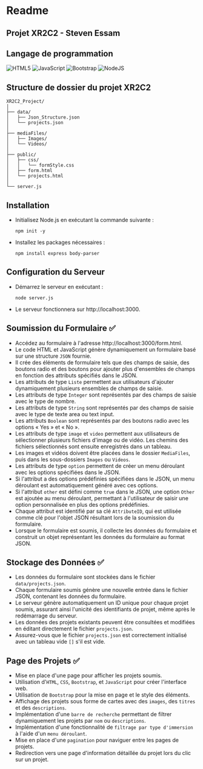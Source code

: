 # Readme
## Projet XR2C2 - Steven Essam

## Langage de programmation
![HTML5](https://img.shields.io/badge/html5-%23E34F26.svg?style=for-the-badge&logo=html5&logoColor=white)
![JavaScript](https://img.shields.io/badge/javascript-%23323330.svg?style=for-the-badge&logo=javascript&logoColor=%23F7DF1E)
![Bootstrap](https://img.shields.io/badge/bootstrap-%238511FA.svg?style=for-the-badge&logo=bootstrap&logoColor=white)
![NodeJS](https://img.shields.io/badge/node.js-6DA55F?style=for-the-badge&logo=node.js&logoColor=white)


## Structure de dossier du projet XR2C2
        
    XR2C2_Project/
    │
    ├── data/
    │   ├── Json_Structure.json
    │   └── projects.json
    │
    ├── mediaFiles/
    │   ├── Images/
    │   └── Videos/
    │
    ├── public/
    │   ├── css/
    │   │   └── formStyle.css
    │   ├── form.html
    │   └── projects.html
    │
    └── server.js



## Installation
- Initialisez Node.js en exécutant la commande suivante :
    ``` 
    npm init -y
    ```
- Installez les packages nécessaires :
    ``` 
    npm install express body-parser
    ```

## Configuration du Serveur
- Démarrez le serveur en exécutant :
    ```
    node server.js
    ```
- Le serveur fonctionnera sur http://localhost:3000.

## Soumission du Formulaire ✅
- Accédez au formulaire à l'adresse http://localhost:3000/form.html.
- Le code HTML et JavaScript génère dynamiquement un formulaire basé sur une structure `JSON` fournie.
- Il crée des éléments de formulaire tels que des champs de saisie, des boutons radio et des boutons pour ajouter plus d'ensembles de champs en fonction des attributs spécifiés dans le JSON.
- Les attributs de type `Liste` permettent aux utilisateurs d'ajouter dynamiquement plusieurs ensembles de champs de saisie.
- Les attributs de type `Integer` sont représentés par des champs de saisie avec le type de nombre.
- Les attributs de type `String` sont représentés par des champs de saisie avec le type de texte area ou text input.
- Les attributs `Boolean` sont représentés par des boutons radio avec les options « Yes » et « No ».
- Les attributs de type `image` et `video` permettent aux utilisateurs de sélectionner plusieurs fichiers d'image ou de vidéo. Les chemins des fichiers sélectionnés sont ensuite enregistrés dans un tableau.
- Les images et vidéos doivent être placées dans le dossier `MediaFiles`, puis dans les sous-dossiers `Images` ou `Videos`.
- Les attributs de type `option` permettent de créer un menu déroulant avec les options spécifiées dans le JSON.
- Si l'attribut a des options prédéfinies spécifiées dans le JSON, un menu déroulant est automatiquement généré avec ces options.
- Si l'attribut `other` est défini comme `true` dans le JSON, une option `Other` est ajoutée au menu déroulant, permettant à l'utilisateur de saisir une option personnalisée en plus des options prédéfinies.
- Chaque attribut est identifié par sa clé `AttributeID`, qui est utilisée comme clé pour l'objet JSON résultant lors de la soumission du formulaire.
- Lorsque le formulaire est soumis, il collecte les données du formulaire et construit un objet représentant les données du formulaire au format JSON.

## Stockage des Données ✅
- Les données du formulaire sont stockées dans le fichier `data/projects.json`.
- Chaque formulaire soumis génère une nouvelle entrée dans le fichier JSON, contenant les données du formulaire.
- Le serveur génère automatiquement un ID unique pour chaque projet soumis, assurant ainsi l'unicité des identifiants de projet, même après le redémarrage du serveur.
- Les données des projets existants peuvent être consultées et modifiées en éditant directement le fichier `projects.json`.
- Assurez-vous que le fichier `projects.json` est correctement initialisé avec un tableau vide `[]` s'il est vide.


## Page des Projets ✅
- Mise en place d'une page pour afficher les projets soumis.
- Utilisation d'`HTML`, `CSS`, `Bootstrap`, et `JavaScript` pour créer l'interface web.
- Utilisation de `Bootstrap` pour la mise en page et le style des éléments.
- Affichage des projets sous forme de cartes avec des `images`, des `titres` et des `descriptions`.
- Implémentation d'une `barre de recherche` permettant de filtrer dynamiquement les projets par `nom` ou `descriptions`.
- Implémentation d'une fonctionnalité de `filtrage par type d'immersion` à l'aide d'un `menu déroulant`.
- Mise en place d'une `pagination` pour naviguer entre les pages de projets.
- Redirection vers une page d'information détaillée du projet lors du clic sur un projet.
